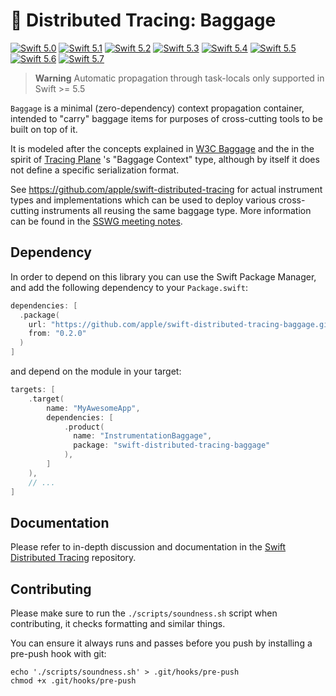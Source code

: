 # 🧳 Distributed Tracing: Baggage

[![Swift 5.0](https://img.shields.io/badge/Swift-5.0-ED523F.svg?style=flat)](https://swift.org/download/)
[![Swift 5.1](https://img.shields.io/badge/Swift-5.1-ED523F.svg?style=flat)](https://swift.org/download/)
[![Swift 5.2](https://img.shields.io/badge/Swift-5.2-ED523F.svg?style=flat)](https://swift.org/download/)
[![Swift 5.3](https://img.shields.io/badge/Swift-5.3-ED523F.svg?style=flat)](https://swift.org/download/)
[![Swift 5.4](https://img.shields.io/badge/Swift-5.4-ED523F.svg?style=flat)](https://swift.org/download/)
[![Swift 5.5](https://img.shields.io/badge/Swift-5.5-ED523F.svg?style=flat)](https://swift.org/download/)
[![Swift 5.6](https://img.shields.io/badge/Swift-5.6-ED523F.svg?style=flat)](https://swift.org/download/)
[![Swift 5.7](https://img.shields.io/badge/Swift-5.7-ED523F.svg?style=flat)](https://swift.org/download/)

> **Warning**
> Automatic propagation through task-locals only supported in Swift >= 5.5

`Baggage` is a minimal (zero-dependency) context propagation container, intended to "carry" baggage items
for purposes of cross-cutting tools to be built on top of it.

It is modeled after the concepts explained in [W3C Baggage](https://w3c.github.io/baggage/) and the
in the spirit of [Tracing Plane](https://cs.brown.edu/~jcmace/papers/mace18universal.pdf) 's "Baggage Context" type,
although by itself it does not define a specific serialization format.

See https://github.com/apple/swift-distributed-tracing for actual instrument types and implementations which can be used to
deploy various cross-cutting instruments all reusing the same baggage type. More information can be found in the
[SSWG meeting notes](https://gist.github.com/ktoso/4d160232407e4d5835b5ba700c73de37#swift-baggage-context--distributed-tracing).

## Dependency

In order to depend on this library you can use the Swift Package Manager, and add the following dependency to your `Package.swift`:

```swift
dependencies: [
  .package(
    url: "https://github.com/apple/swift-distributed-tracing-baggage.git",
    from: "0.2.0"
  )
]
```

and depend on the module in your target:

```swift
targets: [
    .target(
        name: "MyAwesomeApp",
        dependencies: [
            .product(
              name: "InstrumentationBaggage",
              package: "swift-distributed-tracing-baggage"
            ),
        ]
    ),
    // ...
]
```

## Documentation

Please refer to in-depth discussion and documentation in the [Swift Distributed Tracing](https://github.com/apple/swift-distributed-tracing) repository.

## Contributing

Please make sure to run the `./scripts/soundness.sh` script when contributing, it checks formatting and similar things.

You can ensure it always runs and passes before you push by installing a pre-push hook with git:

```
echo './scripts/soundness.sh' > .git/hooks/pre-push
chmod +x .git/hooks/pre-push
```
